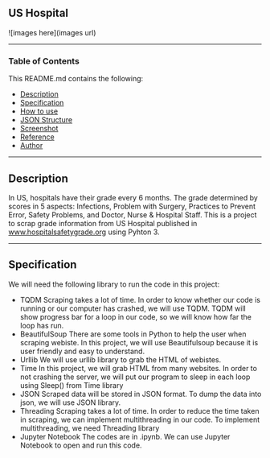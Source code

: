 ## US Hospital

![images here](images url)

---

### Table of Contents

This README.md contains the following:

- [Description](#description)
- [Specification](#specification)
- [How to use](#how-to-use)
- [JSON Structure](#json-structure)
- [Screenshot](#screenshot)
- [Reference](#reference)
- [Author](#author)

---

## Description

In US, hospitals have their grade every 6 months. The grade determined by scores in 5 aspects: Infections, Problem with Surgery, Practices to Prevent Error, Safety Problems, and Doctor, Nurse & Hospital Staff. This is a project to scrap grade information from US Hospital published in www.hospitalsafetygrade.org using Pyhton 3.   

---

## Specification

We will need the following library to run the code in this project:

- TQDM
Scraping takes a lot of time. In order to know whether our code is running or our computer has crashed, we will use TQDM. TQDM will show progress bar for a loop in our code, so we will know how far the loop has run. 
- BeautifulSoup
There are some tools in Python to help the user when scraping webiste. In this project, we will use Beautifulsoup because it is user friendly and easy to understand.
- Urllib
We will use urllib library to grab the HTML of webistes.
- Time
In this project, we will grab HTML from many websites. In order to not crashing the server, we will put our program to sleep in each loop using Sleep() from Time library
- JSON
Scraped data will be stored in JSON format. To dump the data into json, we will use JSON library.
- Threading
Scraping takes a lot of time. In order to reduce the time taken in scraping, we can implement multithreading in our code. To implement multithreading, we need Threading library
- Jupyter Notebook
The codes are in .ipynb. We can use Jupyter Notebook to open and run this code.
